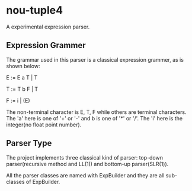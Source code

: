nou-tuple4
==========

A experimental expression parser.

## Expression Grammer

The grammar used in this parser is a classical expression grammer, as is shown below:

  E := E a T | T

  T := T b F | T

  F := i | (E)

The non-terminal character is E, T, F while others are terminal characters. The 'a' here is one of '+' or '-' and b is one of '*' or '/'. The 'i' here is the integer(no float point number).

## Parser Type

The project implements three classical kind of parser: top-down parser(recursive method and LL(1)) and bottom-up parser(SLR(1)).

All the parser classes are named with ExpBuilder and they are all sub-classes of ExpBuilder.
